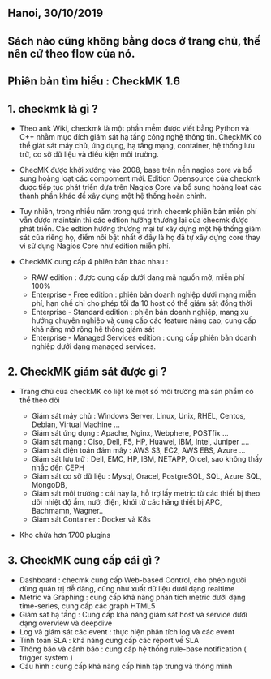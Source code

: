 
## Hanoi, 30/10/2019


##   Sách nào cũng không bằng docs ở trang chủ, thế nên cứ theo flow của nó.


## Phiên bản tìm hiểu : CheckMK 1.6


## 1. checkmk là gì ?

- Theo ank Wiki, checkmk là một phần mềm được viết bằng Python và C++ nhằm mục đích giám sát hạ tầng công nghệ thông tin. CheckMK có thể giát  sát máy chủ, ứng dụng, hạ tầng mạng, container, hệ thống lưu trữ, cơ sỡ dữ liệu   và  điều kiện môi trường.


- ChecMK được khởi xướng vào 2008, base trên nền nagios core và bổ sung hoàng loạt các compoment mới. Edition Opensource của checkmk được tiếp tục phát triển dựa trên Nagios Core và bổ sung hoàng loạt các thành phần khác để xây dựng một hệ thống hoàn chỉnh. 

- Tuy nhiên, trong nhiều năm trong quá trình checmk phiên bản miễn phí vẫn được maintain thì các edtion hướng thương lại của checmk được phát triển. Các edtion hướng thương mại tự xây dựng một hệ thống giám sát của riêng họ, điểm nôi bật nhất ở đây là họ đã tự xây dựng core thay vì sử dụng Nagios Core như edition miễn phí. 

- CheckMK cung cấp 4 phiên bản khác nhau :
    - RAW edition : được cung cấp dưới dạng mã nguồn mở, miễn phí 100% 
    - Enterprise - Free edition : phiên bản doanh nghiệp dưới mạng miễn phí, hạn chế chỉ cho phép tối đa 10 host có thể giám sát đồng thời
    - Enterprise - Standard edition : phiên bản doanh nghiệp, mang xu hướng chuyên nghiệp và cung cấp các feature nâng cao,  cung cấp khả năng mở rộng hệ thống giám sát 
    - Enterprise - Managed Services edition : cung cấp phiên bản doanh nghiệp dưới dạng managed services. 

## 2. CheckMK giám sát được gì ?

- Trang chủ của checkMK có liệt kê một số môi trường mà sản phẩm có thể theo dõi 
    - Giám sát máy chủ : Windows Server, Linux, Unix, RHEL, Centos, Debian, Virtual Machine ...
    - Giám sát ứng dụng : Apache, Nginx, Webphere, POSTfix ...
    - Giám sát mạng : Ciso, Dell, F5, HP, Huawei, IBM, Intel, Juniper  .... 
    - Giám sát điện toán đám mây : AWS S3, EC2,  AWS EBS, Azure ...
    - Giám sát lưu trữ : Dell, EMC, HP, IBM, NETAPP, Orcel, sao không thấy nhắc đến CEPH
    - Giám sát cơ sỡ dữ liệu : Mysql, Oracel, PostgreSQL, SQL, Azure SQL, MongoDB, 
    - Giám sát môi trường : cái này lạ, hỗ trợ lấy metric từ các thiết bị theo dõi nhiệt độ ẩm, nướ, điện, khói từ các hãng thiết bị APC, Bachmamn,  Wagner..
    - Giám sát Container : Docker và K8s

- Kho chứa hơn 1700 plugins


## 3. CheckMK cung cấp cái gì ?

- Dashboard  : checmk cung cấp Web-based Control, cho phép người dùng quản trị dễ dàng, cũng như xuất dữ liệu dưới dạng realtime
- Metric và Graphing : cung cấp khả năng phân tích metric dưới dạng time-series, cung cấp các graph HTML5
- Giám sát hạ tầng : Cung cấp khả năng giám sát host và service dưới dạng overview và deepdive
- Log và giám sát các event : thực hiện phân tích log và các event
- Tính toán SLA : khả năng cung cấp các report về SLA
- Thông báo và cảnh báo : cung cấp hệ thống rule-base notification ( trigger system )
- Cấu hình : cung cấp khả năng cấp hình tập trung và thông minh



